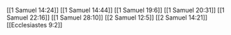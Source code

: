[[1 Samuel 14:24]]
[[1 Samuel 14:44]]
[[1 Samuel 19:6]]
[[1 Samuel 20:31]]
[[1 Samuel 22:16]]
[[1 Samuel 28:10]]
[[2 Samuel 12:5]]
[[2 Samuel 14:21]]
[[Ecclesiastes 9:2]]
